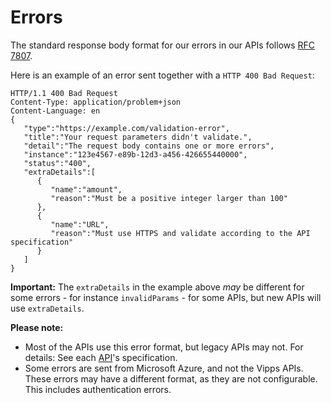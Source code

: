 <!-- START_METADATA
---
title: Errors
pagination_next: null
pagination_prev: null
---
END_METADATA -->

# Errors

The standard response body format for our errors in our APIs follows
[RFC 7807](https://tools.ietf.org/html/rfc7807).

Here is an example of an error sent together with a
`HTTP 400 Bad Request`:

```http
HTTP/1.1 400 Bad Request
Content-Type: application/problem+json
Content-Language: en
{
   "type":"https://example.com/validation-error",
   "title":"Your request parameters didn't validate.",
   "detail":"The request body contains one or more errors",
   "instance":"123e4567-e89b-12d3-a456-426655440000",
   "status":"400",
   "extraDetails":[
      {
         "name":"amount",
         "reason":"Must be a positive integer larger than 100"
      },
      {
         "name":"URL",
         "reason":"Must use HTTPS and validate according to the API specification"
      }
   ]
}
```

**Important:** The `extraDetails` in the example above _may_ be different for
some errors - for instance `invalidParams` - for some APIs, but new APIs
will use `extraDetails`.

**Please note:**

* Most of the APIs use this error format, but legacy APIs may not.
  For details: See each
  [API](https://developer.vippsmobilepay.com/docs/APIs)'s
  specification.
* Some errors are sent from Microsoft Azure, and not the Vipps APIs.
  These errors may have a different format, as they are not configurable.
  This includes authentication errors.
